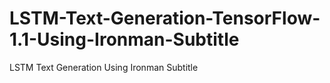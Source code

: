 # LSTM-Text-Generation-TensorFlow-1.1-Using-Ironman-Subtitle
LSTM Text Generation Using Ironman Subtitle
